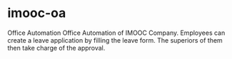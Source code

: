 # imooc-oa
Office Automation 
Office Automation of IMOOC Company. Employees can create a leave application by filling the leave form. The superiors of them then take charge of the approval.
